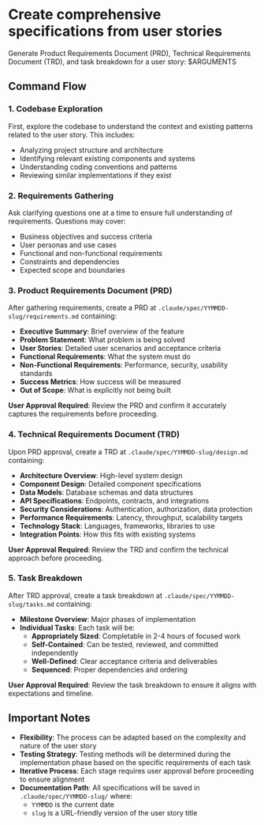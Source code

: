 # Create comprehensive specifications from user stories

Generate Product Requirements Document (PRD), Technical Requirements Document (TRD), and task breakdown for a user story: $ARGUMENTS

## Command Flow

### 1. Codebase Exploration

First, explore the codebase to understand the context and existing patterns related to the user story. This includes:

-   Analyzing project structure and architecture
-   Identifying relevant existing components and systems
-   Understanding coding conventions and patterns
-   Reviewing similar implementations if they exist

### 2. Requirements Gathering

Ask clarifying questions one at a time to ensure full understanding of requirements. Questions may cover:

-   Business objectives and success criteria
-   User personas and use cases
-   Functional and non-functional requirements
-   Constraints and dependencies
-   Expected scope and boundaries

### 3. Product Requirements Document (PRD)

After gathering requirements, create a PRD at `.claude/spec/YYMMDD-slug/requirements.md` containing:

-   **Executive Summary**: Brief overview of the feature
-   **Problem Statement**: What problem is being solved
-   **User Stories**: Detailed user scenarios and acceptance criteria
-   **Functional Requirements**: What the system must do
-   **Non-Functional Requirements**: Performance, security, usability standards
-   **Success Metrics**: How success will be measured
-   **Out of Scope**: What is explicitly not being built

**User Approval Required**: Review the PRD and confirm it accurately captures the requirements before proceeding.

### 4. Technical Requirements Document (TRD)

Upon PRD approval, create a TRD at `.claude/spec/YYMMDD-slug/design.md` containing:

-   **Architecture Overview**: High-level system design
-   **Component Design**: Detailed component specifications
-   **Data Models**: Database schemas and data structures
-   **API Specifications**: Endpoints, contracts, and integrations
-   **Security Considerations**: Authentication, authorization, data protection
-   **Performance Requirements**: Latency, throughput, scalability targets
-   **Technology Stack**: Languages, frameworks, libraries to use
-   **Integration Points**: How this fits with existing systems

**User Approval Required**: Review the TRD and confirm the technical approach before proceeding.

### 5. Task Breakdown

After TRD approval, create a task breakdown at `.claude/spec/YYMMDD-slug/tasks.md` containing:

-   **Milestone Overview**: Major phases of implementation
-   **Individual Tasks**: Each task will be:
    -   **Appropriately Sized**: Completable in 2-4 hours of focused work
    -   **Self-Contained**: Can be tested, reviewed, and committed independently
    -   **Well-Defined**: Clear acceptance criteria and deliverables
    -   **Sequenced**: Proper dependencies and ordering

**User Approval Required**: Review the task breakdown to ensure it aligns with expectations and timeline.

## Important Notes

-   **Flexibility**: The process can be adapted based on the complexity and nature of the user story
-   **Testing Strategy**: Testing methods will be determined during the implementation phase based on the specific requirements of each task
-   **Iterative Process**: Each stage requires user approval before proceeding to ensure alignment
-   **Documentation Path**: All specifications will be saved in `.claude/spec/YYMMDD-slug/` where:
    -   `YYMMDD` is the current date
    -   `slug` is a URL-friendly version of the user story title
